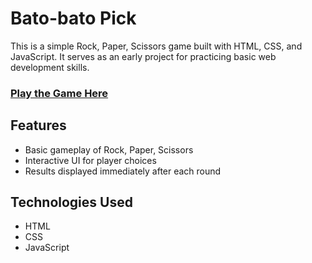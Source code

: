 # Bato-bato Pick

This is a simple Rock, Paper, Scissors game built with HTML, CSS, and JavaScript. It serves as an early project for practicing basic web development skills. 

### [Play the Game Here](https://bocchi07.github.io/Bato-bato-pick/)

## Features
- Basic gameplay of Rock, Paper, Scissors
- Interactive UI for player choices
- Results displayed immediately after each round

## Technologies Used
- HTML
- CSS
- JavaScript
